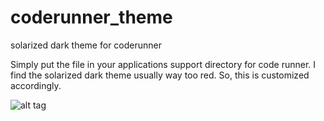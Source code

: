 coderunner_theme
================

solarized dark theme for coderunner

Simply put the file in your applications support directory for code runner. I find the solarized dark theme usually way too red. So, this is customized accordingly.

![alt tag](https://raw.github.com/philosopherdog/coderunner_theme/master/coderunner_solarized_dark/Screen%20Shot%202013-12-21%20at%2010.11.49%20PM.png)
